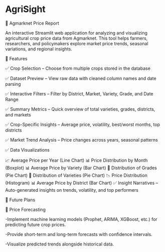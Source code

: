 # AgriSight

🌾 Agmarknet Price Report

An interactive Streamlit web application for analyzing and visualizing agricultural crop price data from Agmarknet.
This tool helps farmers, researchers, and policymakers explore market price trends, seasonal variations, and regional insights.

🚀 Features

✅ Crop Selection – Choose from multiple crops stored in the database

✅ Dataset Preview – View raw data with cleaned column names and date parsing

✅ Interactive Filters – Filter by District, Market, Variety, Grade, and Date Range

✅ Summary Metrics – Quick overview of total varieties, grades, districts, and markets

✅ Crop-Specific Insights – Average price, volatility, best/worst months, top districts

✅ Market Trend Analysis – Price changes across years, seasonal patterns

✅ Data Visualizations

📈 Average Price per Year (Line Chart)
📊 Price Distribution by Month (Boxplot)
📊 Average Price by Variety (Bar Chart)
🥧 Distribution of Grades (Pie Chart)
🥧 Distribution of Varieties (Pie Chart)
📉 Price Distribution (Histogram)
📊 Average Price by District (Bar Chart)
✅ Insight Narratives – Auto-generated insights on trends, volatility, and top performers

🌟 Future Plans

🔮 Price Forecasting

-Implement machine learning models (Prophet, ARIMA, XGBoost, etc.) for predicting future crop prices.

-Provide short-term and long-term forecasts with confidence intervals.

-Visualize predicted trends alongside historical data.
